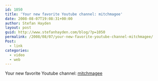 ```yaml
---
id: 1050
title: 'Your new favorite Youtube channel: mitchmagee'
date: 2008-08-07T19:08:31+00:00
author: Stefan Hayden
layout: post
guid: http://www.stefanhayden.com/blog/?p=1050
permalink: /2008/08/07/your-new-favorite-youtube-channel-mitchmagee/
Post:
  - link
categories:
  - video
  - web
---
```

Your new favorite Youtube channel: <a href="http://www.youtube.com/profile?user=mitchmagee">mitchmagee</a>

<object width="425" height="344"><param name="movie" value="http://www.youtube.com/v/thTaP9TsVZ4&hl=en&fs=1"></param><param name="allowFullScreen" value="true"></param><embed src="http://www.youtube.com/v/thTaP9TsVZ4&hl=en&fs=1" type="application/x-shockwave-flash" allowfullscreen="true" width="425" height="344"></embed></object>

<object width="425" height="344"><param name="movie" value="http://www.youtube.com/v/w7lb57eQI_I&hl=en&fs=1"></param><param name="allowFullScreen" value="true"></param><embed src="http://www.youtube.com/v/w7lb57eQI_I&hl=en&fs=1" type="application/x-shockwave-flash" allowfullscreen="true" width="425" height="344"></embed></object>